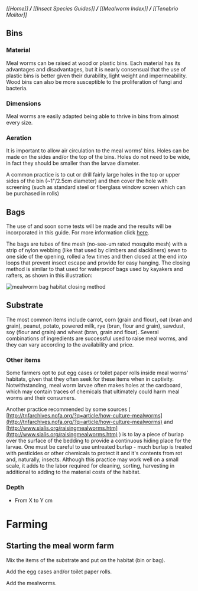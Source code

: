 _[[Home]] **/** [[Insect Species Guides]] **/** [[Mealworm Index]] **/** [[Tenebrio Molitor]]_
## **Bins**
### Material			
Meal worms can be raised at wood or plastic bins. Each material has its advantages and disadvantages, but it is nearly consensual that the use of plastic bins is better given their durability, light weight and impermeability. Wood bins can also be more susceptible to the proliferation of fungi and bacteria.

### **Dimensions**
Meal worms are easily adapted being able to thrive in bins from almost every size.

### **Aeration**
It is important to allow air circulation to the meal worms' bins. Holes can be made on the sides and/or the top of the bins. Holes do not need to be wide, in fact they should be smaller than the larvae diameter.

A common practice is to cut or drill fairly large holes in the top or upper sides of the bin (~1"/2.5cm diameter) and then cover the hole with screening (such as standard steel or fiberglass window screen which can be purchased in rolls)

## **Bags**
The use of and soon some tests will be made and the results will be incorporated in this guide. For more information click [here](http://forum.openbugfarm.com/index.php?p=/discussion/46/ultra-cheap-mealworm-production).

The bags are tubes of fine mesh (no-see-um rated mosquito mesh) with a strip of nylon webbing (like that used by climbers and slackliners) sewn to one side of the opening, rolled a few times and then closed at the end into loops that prevent insect escape and provide for easy hanging. The closing method is similar to that used for waterproof bags used by kayakers and rafters, as shown in this illustration:

![mealworm bag habitat closing method](http://www.artichokejalapenodesign.com/AJD-hosted-img/tinyfarms/bag-closing-method-illustration-full.png)

## **Substrate**
The most common items include carrot, corn (grain and flour), oat (bran and grain), peanut, potato, powered milk, rye (bran, flour and grain), sawdust, soy (flour and grain) and wheat (bran, grain and flour). 
Several combinations of ingredients are successful used to raise meal worms, and they can vary according to the availability and price.

### **Other items**
Some farmers opt to put egg cases or toilet paper rolls inside meal worms' habitats, given that they often seek for these items when in captivity. Notwithstanding, meal worm larvae often makes holes at the cardboard, which may contain traces of chemicals that ultimately could harm meal worms and their consumers.

Another practice recommended by some sources ( [http://tnfarchives.nofa.org/?q=article/how-culture-mealworms](http://tnfarchives.nofa.org/?q=article/how-culture-mealworms) and [http://www.sialis.org/raisingmealworms.htm](http://www.sialis.org/raisingmealworms.htm) ) is to lay a piece of burlap over the surface of the bedding to provide a continuous hiding place for the larvae. One must be careful to use untreated burlap - much burlap is treated with pesticides or other chemicals to protect it and it's contents from rot and, naturally, insects. Although this practice may work well on a small scale, it adds to the labor required for cleaning, sorting, harvesting in additional to adding to the material costs of the habitat.
 
### **Depth**
* From X to Y cm	

# **Farming**

## **Starting the meal worm farm**
Mix the items of the substrate and put on the habitat (bin or bag).

Add the egg cases and/or toilet paper rolls.

Add the mealworms.